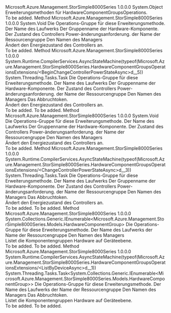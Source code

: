 <Type Name="HardwareComponentGroupsOperationsExtensions" FullName="Microsoft.Azure.Management.StorSimple8000Series.HardwareComponentGroupsOperationsExtensions">
  <TypeSignature Language="C#" Value="public static class HardwareComponentGroupsOperationsExtensions" />
  <TypeSignature Language="ILAsm" Value=".class public auto ansi abstract sealed beforefieldinit HardwareComponentGroupsOperationsExtensions extends System.Object" />
  <TypeSignature Language="DocId" Value="T:Microsoft.Azure.Management.StorSimple8000Series.HardwareComponentGroupsOperationsExtensions" />
  <TypeSignature Language="VB.NET" Value="Public Module HardwareComponentGroupsOperationsExtensions" />
  <TypeSignature Language="F#" Value="type HardwareComponentGroupsOperationsExtensions = class" />
  <AssemblyInfo>
    <AssemblyName>Microsoft.Azure.Management.StorSimple8000Series</AssemblyName>
    <AssemblyVersion>1.0.0.0</AssemblyVersion>
  </AssemblyInfo>
  <Base>
    <BaseTypeName>System.Object</BaseTypeName>
  </Base>
  <Interfaces />
  <Docs>
    <summary>
            Erweiterungsmethoden für HardwareComponentGroupsOperations.
            </summary>
    <remarks>To be added.</remarks>
  </Docs>
  <Members>
    <Member MemberName="BeginChangeControllerPowerState">
      <MemberSignature Language="C#" Value="public static void BeginChangeControllerPowerState (this Microsoft.Azure.Management.StorSimple8000Series.IHardwareComponentGroupsOperations operations, string deviceName, string hardwareComponentGroupName, Microsoft.Azure.Management.StorSimple8000Series.Models.ControllerPowerStateChangeRequest parameters, string resourceGroupName, string managerName);" />
      <MemberSignature Language="ILAsm" Value=".method public static hidebysig void BeginChangeControllerPowerState(class Microsoft.Azure.Management.StorSimple8000Series.IHardwareComponentGroupsOperations operations, string deviceName, string hardwareComponentGroupName, class Microsoft.Azure.Management.StorSimple8000Series.Models.ControllerPowerStateChangeRequest parameters, string resourceGroupName, string managerName) cil managed" />
      <MemberSignature Language="DocId" Value="M:Microsoft.Azure.Management.StorSimple8000Series.HardwareComponentGroupsOperationsExtensions.BeginChangeControllerPowerState(Microsoft.Azure.Management.StorSimple8000Series.IHardwareComponentGroupsOperations,System.String,System.String,Microsoft.Azure.Management.StorSimple8000Series.Models.ControllerPowerStateChangeRequest,System.String,System.String)" />
      <MemberSignature Language="VB.NET" Value="&lt;Extension()&gt;&#xA;Public Sub BeginChangeControllerPowerState (operations As IHardwareComponentGroupsOperations, deviceName As String, hardwareComponentGroupName As String, parameters As ControllerPowerStateChangeRequest, resourceGroupName As String, managerName As String)" />
      <MemberSignature Language="F#" Value="static member BeginChangeControllerPowerState : Microsoft.Azure.Management.StorSimple8000Series.IHardwareComponentGroupsOperations * string * string * Microsoft.Azure.Management.StorSimple8000Series.Models.ControllerPowerStateChangeRequest * string * string -&gt; unit" Usage="Microsoft.Azure.Management.StorSimple8000Series.HardwareComponentGroupsOperationsExtensions.BeginChangeControllerPowerState (operations, deviceName, hardwareComponentGroupName, parameters, resourceGroupName, managerName)" />
      <MemberType>Method</MemberType>
      <AssemblyInfo>
        <AssemblyName>Microsoft.Azure.Management.StorSimple8000Series</AssemblyName>
        <AssemblyVersion>1.0.0.0</AssemblyVersion>
      </AssemblyInfo>
      <ReturnValue>
        <ReturnType>System.Void</ReturnType>
      </ReturnValue>
      <Parameters>
        <Parameter Name="operations" Type="Microsoft.Azure.Management.StorSimple8000Series.IHardwareComponentGroupsOperations" RefType="this" />
        <Parameter Name="deviceName" Type="System.String" />
        <Parameter Name="hardwareComponentGroupName" Type="System.String" />
        <Parameter Name="parameters" Type="Microsoft.Azure.Management.StorSimple8000Series.Models.ControllerPowerStateChangeRequest" />
        <Parameter Name="resourceGroupName" Type="System.String" />
        <Parameter Name="managerName" Type="System.String" />
      </Parameters>
      <Docs>
        <param name="operations">
            Die Operations-Gruppe für diese Erweiterungsmethode.
            </param>
        <param name="deviceName">
            Der Name des Laufwerks
            </param>
        <param name="hardwareComponentGroupName">
            Der Gruppenname der Hardware-Komponente.
            </param>
        <param name="parameters">
            Der Zustand des Controllers Power-änderungsanforderung.
            </param>
        <param name="resourceGroupName">
            der Name der Ressourcengruppe
            </param>
        <param name="managerName">
            Den Namen des Managers
            </param>
        <summary>
            Ändert den Energiezustand des Controllers an.
            </summary>
        <remarks>To be added.</remarks>
      </Docs>
    </Member>
    <Member MemberName="BeginChangeControllerPowerStateAsync">
      <MemberSignature Language="C#" Value="public static System.Threading.Tasks.Task BeginChangeControllerPowerStateAsync (this Microsoft.Azure.Management.StorSimple8000Series.IHardwareComponentGroupsOperations operations, string deviceName, string hardwareComponentGroupName, Microsoft.Azure.Management.StorSimple8000Series.Models.ControllerPowerStateChangeRequest parameters, string resourceGroupName, string managerName, System.Threading.CancellationToken cancellationToken = null);" />
      <MemberSignature Language="ILAsm" Value=".method public static hidebysig class System.Threading.Tasks.Task BeginChangeControllerPowerStateAsync(class Microsoft.Azure.Management.StorSimple8000Series.IHardwareComponentGroupsOperations operations, string deviceName, string hardwareComponentGroupName, class Microsoft.Azure.Management.StorSimple8000Series.Models.ControllerPowerStateChangeRequest parameters, string resourceGroupName, string managerName, valuetype System.Threading.CancellationToken cancellationToken) cil managed" />
      <MemberSignature Language="DocId" Value="M:Microsoft.Azure.Management.StorSimple8000Series.HardwareComponentGroupsOperationsExtensions.BeginChangeControllerPowerStateAsync(Microsoft.Azure.Management.StorSimple8000Series.IHardwareComponentGroupsOperations,System.String,System.String,Microsoft.Azure.Management.StorSimple8000Series.Models.ControllerPowerStateChangeRequest,System.String,System.String,System.Threading.CancellationToken)" />
      <MemberSignature Language="F#" Value="static member BeginChangeControllerPowerStateAsync : Microsoft.Azure.Management.StorSimple8000Series.IHardwareComponentGroupsOperations * string * string * Microsoft.Azure.Management.StorSimple8000Series.Models.ControllerPowerStateChangeRequest * string * string * System.Threading.CancellationToken -&gt; System.Threading.Tasks.Task" Usage="Microsoft.Azure.Management.StorSimple8000Series.HardwareComponentGroupsOperationsExtensions.BeginChangeControllerPowerStateAsync (operations, deviceName, hardwareComponentGroupName, parameters, resourceGroupName, managerName, cancellationToken)" />
      <MemberType>Method</MemberType>
      <AssemblyInfo>
        <AssemblyName>Microsoft.Azure.Management.StorSimple8000Series</AssemblyName>
        <AssemblyVersion>1.0.0.0</AssemblyVersion>
      </AssemblyInfo>
      <Attributes>
        <Attribute>
          <AttributeName>System.Runtime.CompilerServices.AsyncStateMachine(typeof(Microsoft.Azure.Management.StorSimple8000Series.HardwareComponentGroupsOperationsExtensions/&lt;BeginChangeControllerPowerStateAsync&gt;d__5))</AttributeName>
        </Attribute>
      </Attributes>
      <ReturnValue>
        <ReturnType>System.Threading.Tasks.Task</ReturnType>
      </ReturnValue>
      <Parameters>
        <Parameter Name="operations" Type="Microsoft.Azure.Management.StorSimple8000Series.IHardwareComponentGroupsOperations" RefType="this" />
        <Parameter Name="deviceName" Type="System.String" />
        <Parameter Name="hardwareComponentGroupName" Type="System.String" />
        <Parameter Name="parameters" Type="Microsoft.Azure.Management.StorSimple8000Series.Models.ControllerPowerStateChangeRequest" />
        <Parameter Name="resourceGroupName" Type="System.String" />
        <Parameter Name="managerName" Type="System.String" />
        <Parameter Name="cancellationToken" Type="System.Threading.CancellationToken" />
      </Parameters>
      <Docs>
        <param name="operations">
            Die Operations-Gruppe für diese Erweiterungsmethode.
            </param>
        <param name="deviceName">
            Der Name des Laufwerks
            </param>
        <param name="hardwareComponentGroupName">
            Der Gruppenname der Hardware-Komponente.
            </param>
        <param name="parameters">
            Der Zustand des Controllers Power-änderungsanforderung.
            </param>
        <param name="resourceGroupName">
            der Name der Ressourcengruppe
            </param>
        <param name="managerName">
            Den Namen des Managers
            </param>
        <param name="cancellationToken">
            Das Abbruchtoken.
            </param>
        <summary>
            Ändert den Energiezustand des Controllers an.
            </summary>
        <returns>To be added.</returns>
        <remarks>To be added.</remarks>
      </Docs>
    </Member>
    <Member MemberName="ChangeControllerPowerState">
      <MemberSignature Language="C#" Value="public static void ChangeControllerPowerState (this Microsoft.Azure.Management.StorSimple8000Series.IHardwareComponentGroupsOperations operations, string deviceName, string hardwareComponentGroupName, Microsoft.Azure.Management.StorSimple8000Series.Models.ControllerPowerStateChangeRequest parameters, string resourceGroupName, string managerName);" />
      <MemberSignature Language="ILAsm" Value=".method public static hidebysig void ChangeControllerPowerState(class Microsoft.Azure.Management.StorSimple8000Series.IHardwareComponentGroupsOperations operations, string deviceName, string hardwareComponentGroupName, class Microsoft.Azure.Management.StorSimple8000Series.Models.ControllerPowerStateChangeRequest parameters, string resourceGroupName, string managerName) cil managed" />
      <MemberSignature Language="DocId" Value="M:Microsoft.Azure.Management.StorSimple8000Series.HardwareComponentGroupsOperationsExtensions.ChangeControllerPowerState(Microsoft.Azure.Management.StorSimple8000Series.IHardwareComponentGroupsOperations,System.String,System.String,Microsoft.Azure.Management.StorSimple8000Series.Models.ControllerPowerStateChangeRequest,System.String,System.String)" />
      <MemberSignature Language="VB.NET" Value="&lt;Extension()&gt;&#xA;Public Sub ChangeControllerPowerState (operations As IHardwareComponentGroupsOperations, deviceName As String, hardwareComponentGroupName As String, parameters As ControllerPowerStateChangeRequest, resourceGroupName As String, managerName As String)" />
      <MemberSignature Language="F#" Value="static member ChangeControllerPowerState : Microsoft.Azure.Management.StorSimple8000Series.IHardwareComponentGroupsOperations * string * string * Microsoft.Azure.Management.StorSimple8000Series.Models.ControllerPowerStateChangeRequest * string * string -&gt; unit" Usage="Microsoft.Azure.Management.StorSimple8000Series.HardwareComponentGroupsOperationsExtensions.ChangeControllerPowerState (operations, deviceName, hardwareComponentGroupName, parameters, resourceGroupName, managerName)" />
      <MemberType>Method</MemberType>
      <AssemblyInfo>
        <AssemblyName>Microsoft.Azure.Management.StorSimple8000Series</AssemblyName>
        <AssemblyVersion>1.0.0.0</AssemblyVersion>
      </AssemblyInfo>
      <ReturnValue>
        <ReturnType>System.Void</ReturnType>
      </ReturnValue>
      <Parameters>
        <Parameter Name="operations" Type="Microsoft.Azure.Management.StorSimple8000Series.IHardwareComponentGroupsOperations" RefType="this" />
        <Parameter Name="deviceName" Type="System.String" />
        <Parameter Name="hardwareComponentGroupName" Type="System.String" />
        <Parameter Name="parameters" Type="Microsoft.Azure.Management.StorSimple8000Series.Models.ControllerPowerStateChangeRequest" />
        <Parameter Name="resourceGroupName" Type="System.String" />
        <Parameter Name="managerName" Type="System.String" />
      </Parameters>
      <Docs>
        <param name="operations">
            Die Operations-Gruppe für diese Erweiterungsmethode.
            </param>
        <param name="deviceName">
            Der Name des Laufwerks
            </param>
        <param name="hardwareComponentGroupName">
            Der Gruppenname der Hardware-Komponente.
            </param>
        <param name="parameters">
            Der Zustand des Controllers Power-änderungsanforderung.
            </param>
        <param name="resourceGroupName">
            der Name der Ressourcengruppe
            </param>
        <param name="managerName">
            Den Namen des Managers
            </param>
        <summary>
            Ändert den Energiezustand des Controllers an.
            </summary>
        <remarks>To be added.</remarks>
      </Docs>
    </Member>
    <Member MemberName="ChangeControllerPowerStateAsync">
      <MemberSignature Language="C#" Value="public static System.Threading.Tasks.Task ChangeControllerPowerStateAsync (this Microsoft.Azure.Management.StorSimple8000Series.IHardwareComponentGroupsOperations operations, string deviceName, string hardwareComponentGroupName, Microsoft.Azure.Management.StorSimple8000Series.Models.ControllerPowerStateChangeRequest parameters, string resourceGroupName, string managerName, System.Threading.CancellationToken cancellationToken = null);" />
      <MemberSignature Language="ILAsm" Value=".method public static hidebysig class System.Threading.Tasks.Task ChangeControllerPowerStateAsync(class Microsoft.Azure.Management.StorSimple8000Series.IHardwareComponentGroupsOperations operations, string deviceName, string hardwareComponentGroupName, class Microsoft.Azure.Management.StorSimple8000Series.Models.ControllerPowerStateChangeRequest parameters, string resourceGroupName, string managerName, valuetype System.Threading.CancellationToken cancellationToken) cil managed" />
      <MemberSignature Language="DocId" Value="M:Microsoft.Azure.Management.StorSimple8000Series.HardwareComponentGroupsOperationsExtensions.ChangeControllerPowerStateAsync(Microsoft.Azure.Management.StorSimple8000Series.IHardwareComponentGroupsOperations,System.String,System.String,Microsoft.Azure.Management.StorSimple8000Series.Models.ControllerPowerStateChangeRequest,System.String,System.String,System.Threading.CancellationToken)" />
      <MemberSignature Language="F#" Value="static member ChangeControllerPowerStateAsync : Microsoft.Azure.Management.StorSimple8000Series.IHardwareComponentGroupsOperations * string * string * Microsoft.Azure.Management.StorSimple8000Series.Models.ControllerPowerStateChangeRequest * string * string * System.Threading.CancellationToken -&gt; System.Threading.Tasks.Task" Usage="Microsoft.Azure.Management.StorSimple8000Series.HardwareComponentGroupsOperationsExtensions.ChangeControllerPowerStateAsync (operations, deviceName, hardwareComponentGroupName, parameters, resourceGroupName, managerName, cancellationToken)" />
      <MemberType>Method</MemberType>
      <AssemblyInfo>
        <AssemblyName>Microsoft.Azure.Management.StorSimple8000Series</AssemblyName>
        <AssemblyVersion>1.0.0.0</AssemblyVersion>
      </AssemblyInfo>
      <Attributes>
        <Attribute>
          <AttributeName>System.Runtime.CompilerServices.AsyncStateMachine(typeof(Microsoft.Azure.Management.StorSimple8000Series.HardwareComponentGroupsOperationsExtensions/&lt;ChangeControllerPowerStateAsync&gt;d__3))</AttributeName>
        </Attribute>
      </Attributes>
      <ReturnValue>
        <ReturnType>System.Threading.Tasks.Task</ReturnType>
      </ReturnValue>
      <Parameters>
        <Parameter Name="operations" Type="Microsoft.Azure.Management.StorSimple8000Series.IHardwareComponentGroupsOperations" RefType="this" />
        <Parameter Name="deviceName" Type="System.String" />
        <Parameter Name="hardwareComponentGroupName" Type="System.String" />
        <Parameter Name="parameters" Type="Microsoft.Azure.Management.StorSimple8000Series.Models.ControllerPowerStateChangeRequest" />
        <Parameter Name="resourceGroupName" Type="System.String" />
        <Parameter Name="managerName" Type="System.String" />
        <Parameter Name="cancellationToken" Type="System.Threading.CancellationToken" />
      </Parameters>
      <Docs>
        <param name="operations">
            Die Operations-Gruppe für diese Erweiterungsmethode.
            </param>
        <param name="deviceName">
            Der Name des Laufwerks
            </param>
        <param name="hardwareComponentGroupName">
            Der Gruppenname der Hardware-Komponente.
            </param>
        <param name="parameters">
            Der Zustand des Controllers Power-änderungsanforderung.
            </param>
        <param name="resourceGroupName">
            der Name der Ressourcengruppe
            </param>
        <param name="managerName">
            Den Namen des Managers
            </param>
        <param name="cancellationToken">
            Das Abbruchtoken.
            </param>
        <summary>
            Ändert den Energiezustand des Controllers an.
            </summary>
        <returns>To be added.</returns>
        <remarks>To be added.</remarks>
      </Docs>
    </Member>
    <Member MemberName="ListByDevice">
      <MemberSignature Language="C#" Value="public static System.Collections.Generic.IEnumerable&lt;Microsoft.Azure.Management.StorSimple8000Series.Models.HardwareComponentGroup&gt; ListByDevice (this Microsoft.Azure.Management.StorSimple8000Series.IHardwareComponentGroupsOperations operations, string deviceName, string resourceGroupName, string managerName);" />
      <MemberSignature Language="ILAsm" Value=".method public static hidebysig class System.Collections.Generic.IEnumerable`1&lt;class Microsoft.Azure.Management.StorSimple8000Series.Models.HardwareComponentGroup&gt; ListByDevice(class Microsoft.Azure.Management.StorSimple8000Series.IHardwareComponentGroupsOperations operations, string deviceName, string resourceGroupName, string managerName) cil managed" />
      <MemberSignature Language="DocId" Value="M:Microsoft.Azure.Management.StorSimple8000Series.HardwareComponentGroupsOperationsExtensions.ListByDevice(Microsoft.Azure.Management.StorSimple8000Series.IHardwareComponentGroupsOperations,System.String,System.String,System.String)" />
      <MemberSignature Language="VB.NET" Value="&lt;Extension()&gt;&#xA;Public Function ListByDevice (operations As IHardwareComponentGroupsOperations, deviceName As String, resourceGroupName As String, managerName As String) As IEnumerable(Of HardwareComponentGroup)" />
      <MemberSignature Language="F#" Value="static member ListByDevice : Microsoft.Azure.Management.StorSimple8000Series.IHardwareComponentGroupsOperations * string * string * string -&gt; seq&lt;Microsoft.Azure.Management.StorSimple8000Series.Models.HardwareComponentGroup&gt;" Usage="Microsoft.Azure.Management.StorSimple8000Series.HardwareComponentGroupsOperationsExtensions.ListByDevice (operations, deviceName, resourceGroupName, managerName)" />
      <MemberType>Method</MemberType>
      <AssemblyInfo>
        <AssemblyName>Microsoft.Azure.Management.StorSimple8000Series</AssemblyName>
        <AssemblyVersion>1.0.0.0</AssemblyVersion>
      </AssemblyInfo>
      <ReturnValue>
        <ReturnType>System.Collections.Generic.IEnumerable&lt;Microsoft.Azure.Management.StorSimple8000Series.Models.HardwareComponentGroup&gt;</ReturnType>
      </ReturnValue>
      <Parameters>
        <Parameter Name="operations" Type="Microsoft.Azure.Management.StorSimple8000Series.IHardwareComponentGroupsOperations" RefType="this" />
        <Parameter Name="deviceName" Type="System.String" />
        <Parameter Name="resourceGroupName" Type="System.String" />
        <Parameter Name="managerName" Type="System.String" />
      </Parameters>
      <Docs>
        <param name="operations">
            Die Operations-Gruppe für diese Erweiterungsmethode.
            </param>
        <param name="deviceName">
            Der Name des Laufwerks
            </param>
        <param name="resourceGroupName">
            der Name der Ressourcengruppe
            </param>
        <param name="managerName">
            Den Namen des Managers
            </param>
        <summary>
            Listet die Komponentengruppen Hardware auf Geräteebene.
            </summary>
        <returns>To be added.</returns>
        <remarks>To be added.</remarks>
      </Docs>
    </Member>
    <Member MemberName="ListByDeviceAsync">
      <MemberSignature Language="C#" Value="public static System.Threading.Tasks.Task&lt;System.Collections.Generic.IEnumerable&lt;Microsoft.Azure.Management.StorSimple8000Series.Models.HardwareComponentGroup&gt;&gt; ListByDeviceAsync (this Microsoft.Azure.Management.StorSimple8000Series.IHardwareComponentGroupsOperations operations, string deviceName, string resourceGroupName, string managerName, System.Threading.CancellationToken cancellationToken = null);" />
      <MemberSignature Language="ILAsm" Value=".method public static hidebysig class System.Threading.Tasks.Task`1&lt;class System.Collections.Generic.IEnumerable`1&lt;class Microsoft.Azure.Management.StorSimple8000Series.Models.HardwareComponentGroup&gt;&gt; ListByDeviceAsync(class Microsoft.Azure.Management.StorSimple8000Series.IHardwareComponentGroupsOperations operations, string deviceName, string resourceGroupName, string managerName, valuetype System.Threading.CancellationToken cancellationToken) cil managed" />
      <MemberSignature Language="DocId" Value="M:Microsoft.Azure.Management.StorSimple8000Series.HardwareComponentGroupsOperationsExtensions.ListByDeviceAsync(Microsoft.Azure.Management.StorSimple8000Series.IHardwareComponentGroupsOperations,System.String,System.String,System.String,System.Threading.CancellationToken)" />
      <MemberSignature Language="F#" Value="static member ListByDeviceAsync : Microsoft.Azure.Management.StorSimple8000Series.IHardwareComponentGroupsOperations * string * string * string * System.Threading.CancellationToken -&gt; System.Threading.Tasks.Task&lt;seq&lt;Microsoft.Azure.Management.StorSimple8000Series.Models.HardwareComponentGroup&gt;&gt;" Usage="Microsoft.Azure.Management.StorSimple8000Series.HardwareComponentGroupsOperationsExtensions.ListByDeviceAsync (operations, deviceName, resourceGroupName, managerName, cancellationToken)" />
      <MemberType>Method</MemberType>
      <AssemblyInfo>
        <AssemblyName>Microsoft.Azure.Management.StorSimple8000Series</AssemblyName>
        <AssemblyVersion>1.0.0.0</AssemblyVersion>
      </AssemblyInfo>
      <Attributes>
        <Attribute>
          <AttributeName>System.Runtime.CompilerServices.AsyncStateMachine(typeof(Microsoft.Azure.Management.StorSimple8000Series.HardwareComponentGroupsOperationsExtensions/&lt;ListByDeviceAsync&gt;d__1))</AttributeName>
        </Attribute>
      </Attributes>
      <ReturnValue>
        <ReturnType>System.Threading.Tasks.Task&lt;System.Collections.Generic.IEnumerable&lt;Microsoft.Azure.Management.StorSimple8000Series.Models.HardwareComponentGroup&gt;&gt;</ReturnType>
      </ReturnValue>
      <Parameters>
        <Parameter Name="operations" Type="Microsoft.Azure.Management.StorSimple8000Series.IHardwareComponentGroupsOperations" RefType="this" />
        <Parameter Name="deviceName" Type="System.String" />
        <Parameter Name="resourceGroupName" Type="System.String" />
        <Parameter Name="managerName" Type="System.String" />
        <Parameter Name="cancellationToken" Type="System.Threading.CancellationToken" />
      </Parameters>
      <Docs>
        <param name="operations">
            Die Operations-Gruppe für diese Erweiterungsmethode.
            </param>
        <param name="deviceName">
            Der Name des Laufwerks
            </param>
        <param name="resourceGroupName">
            der Name der Ressourcengruppe
            </param>
        <param name="managerName">
            Den Namen des Managers
            </param>
        <param name="cancellationToken">
            Das Abbruchtoken.
            </param>
        <summary>
            Listet die Komponentengruppen Hardware auf Geräteebene.
            </summary>
        <returns>To be added.</returns>
        <remarks>To be added.</remarks>
      </Docs>
    </Member>
  </Members>
</Type>